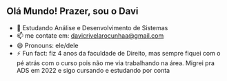 ## Olá Mundo! Prazer, sou o Davi

- 🌱 Estudando Análise e Desenvolvimento de Sistemas
- 📫 me contate em: davicrivelarocunhaa@gmail.com
- 😄 Pronouns: ele/dele
- ⚡ Fun fact: fiz 4 anos da faculdade de Direito, mas sempre fiquei com o pé atrás com o curso pois não me via trabalhando na área. Migrei pra ADS em 2022 e sigo cursando e estudando por conta
  

